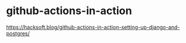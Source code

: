 # github-actions-in-action
https://hacksoft.blog/github-actions-in-action-setting-up-django-and-postgres/
